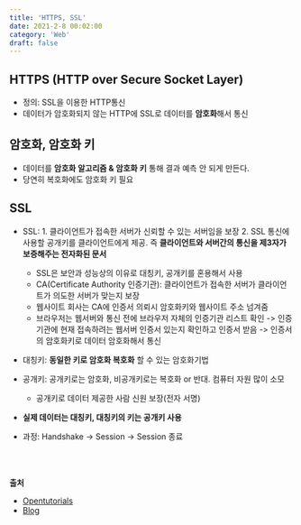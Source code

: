 ```yaml
---
title: 'HTTPS, SSL'
date: 2021-2-8 00:02:00
category: 'Web'
draft: false
---
```

## HTTPS (HTTP over Secure Socket Layer)
- 정의: SSL을 이용한 HTTP통신
- 데이터가 암호화되지 않는 HTTP에 SSL로 데이터를 **암호화**해서 통신

## 암호화, 암호화 키
- 데이터를 **암호화 알고리즘 & 암호화 키** 통해 결과 예측 안 되게 만든다.
- 당연히 복호화에도 암호화 키 필요

## SSL
- SSL: 1. 클라이언트가 접속한 서버가 신뢰할 수 있는 서버임을 보장 2. SSL 통신에 사용할 공개키를 클라이언트에게 제공. 즉 **클라이언트와 서버간의 통신을 제3자가 보증해주는 전자화된 문서**
  - SSL은 보안과 성능상의 이유로 대칭키, 공개키를 혼용해서 사용
  - CA(Certificate Authority 인증기관): 클라이언트가 접속한 서버가 클라이언트가 의도한 서버가 맞는지 보장
  - 웹사이트 회사는 CA에 인증서 의뢰시 암호화키와 웹사이트 주소 넘겨줌
  - 브라우저는 웹서버와 통신 전에 브라우저 자체의 인증기관 리스트 확인 -> 인증기관에 현재 접속하려는 웹서버 인증서 있는지 확인하고 인증서 받음 -> 인증서의 암호화키로 데이터 암호화해서 통신

- 대칭키: **동일한 키로 암호화 복호화** 할 수 있는 암호화기법
- 공개키: 공개키로는 암호화, 비공개키로는 복호화 or 반대. 컴퓨터 자원 많이 소모
  - 공개키로 데이터 제공한 사람 신원 보장(전자 서명)
- **실제 데이터는 대칭키, 대칭키의 키는 공개키 사용**
- 과정: Handshake -> Session -> Session 종료

<p>
<br />
<br />
</p>

**출처**
- [Opentutorials](https://opentutorials.org/course/1334/4894)
- [Blog](https://dololak.tistory.com/541)